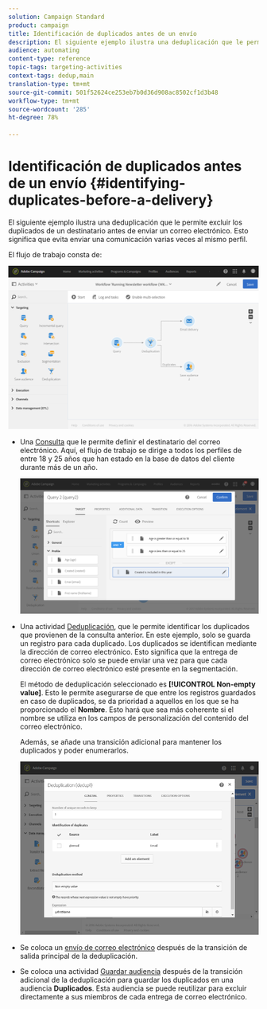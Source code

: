 ```yaml
---
solution: Campaign Standard
product: campaign
title: Identificación de duplicados antes de un envío
description: El siguiente ejemplo ilustra una deduplicación que le permite excluir los duplicados de un destinatario antes de enviar un correo electrónico. Esto significa que evita enviar una comunicación varias veces al mismo perfil.
audience: automating
content-type: reference
topic-tags: targeting-activities
context-tags: dedup,main
translation-type: tm+mt
source-git-commit: 501f52624ce253eb7b0d36d908ac8502cf1d3b48
workflow-type: tm+mt
source-wordcount: '285'
ht-degree: 78%

---
```



# Identificación de duplicados antes de un envío {#identifying-duplicates-before-a-delivery}

El siguiente ejemplo ilustra una deduplicación que le permite excluir los duplicados de un destinatario antes de enviar un correo electrónico. Esto significa que evita enviar una comunicación varias veces al mismo perfil.

El flujo de trabajo consta de:

![](assets/deduplication_example_workflow.png)

* Una [Consulta](../../automating/using/query.md) que le permite definir el destinatario del correo electrónico. Aquí, el flujo de trabajo se dirige a todos los perfiles de entre 18 y 25 años que han estado en la base de datos del cliente durante más de un año.

   ![](assets/deduplication_example_query.png)

* Una actividad [Deduplicación](../../automating/using/deduplication.md), que le permite identificar los duplicados que provienen de la consulta anterior. En este ejemplo, solo se guarda un registro para cada duplicado. Los duplicados se identifican mediante la dirección de correo electrónico. Esto significa que la entrega de correo electrónico solo se puede enviar una vez para que cada dirección de correo electrónico esté presente en la segmentación.

   El método de deduplicación seleccionado es **[!UICONTROL Non-empty value]**. Esto le permite asegurarse de que entre los registros guardados en caso de duplicados, se da prioridad a aquellos en los que se ha proporcionado el **Nombre**. Esto hará que sea más coherente si el nombre se utiliza en los campos de personalización del contenido del correo electrónico.

   Además, se añade una transición adicional para mantener los duplicados y poder enumerarlos.

   ![](assets/deduplication_example_dedup.png)

* Se coloca un [envío de correo electrónico](../../automating/using/email-delivery.md) después de la transición de salida principal de la deduplicación.
* Se coloca una actividad [Guardar audiencia](../../automating/using/save-audience.md) después de la transición adicional de la deduplicación para guardar los duplicados en una audiencia **Duplicados**. Esta audiencia se puede reutilizar para excluir directamente a sus miembros de cada entrega de correo electrónico.
